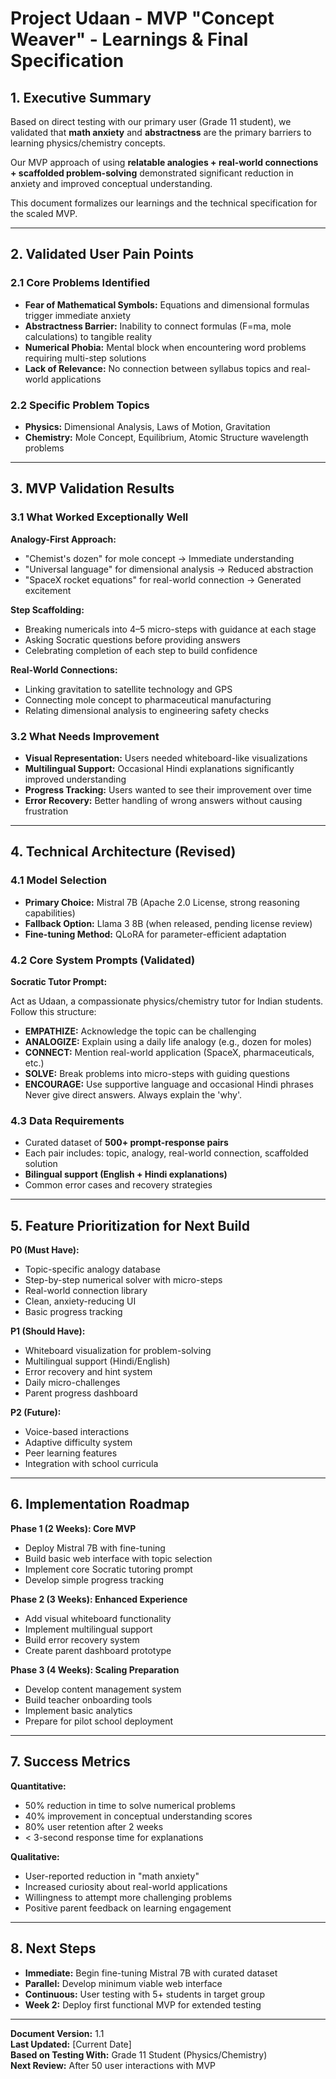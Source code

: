 # Project Udaan - MVP "Concept Weaver" - Learnings & Final Specification

## 1. Executive Summary
Based on direct testing with our primary user (Grade 11 student), we validated that **math anxiety** and **abstractness** are the primary barriers to learning physics/chemistry concepts.  

Our MVP approach of using **relatable analogies + real-world connections + scaffolded problem-solving** demonstrated significant reduction in anxiety and improved conceptual understanding.  

This document formalizes our learnings and the technical specification for the scaled MVP.

---

## 2. Validated User Pain Points

### 2.1 Core Problems Identified
- **Fear of Mathematical Symbols:** Equations and dimensional formulas trigger immediate anxiety  
- **Abstractness Barrier:** Inability to connect formulas (F=ma, mole calculations) to tangible reality  
- **Numerical Phobia:** Mental block when encountering word problems requiring multi-step solutions  
- **Lack of Relevance:** No connection between syllabus topics and real-world applications  

### 2.2 Specific Problem Topics
- **Physics:** Dimensional Analysis, Laws of Motion, Gravitation  
- **Chemistry:** Mole Concept, Equilibrium, Atomic Structure wavelength problems  

---

## 3. MVP Validation Results

### 3.1 What Worked Exceptionally Well
**Analogy-First Approach:**
- "Chemist's dozen" for mole concept → Immediate understanding  
- "Universal language" for dimensional analysis → Reduced abstraction  
- "SpaceX rocket equations" for real-world connection → Generated excitement  

**Step Scaffolding:**
- Breaking numericals into 4–5 micro-steps with guidance at each stage  
- Asking Socratic questions before providing answers  
- Celebrating completion of each step to build confidence  

**Real-World Connections:**
- Linking gravitation to satellite technology and GPS  
- Connecting mole concept to pharmaceutical manufacturing  
- Relating dimensional analysis to engineering safety checks  

### 3.2 What Needs Improvement
- **Visual Representation:** Users needed whiteboard-like visualizations  
- **Multilingual Support:** Occasional Hindi explanations significantly improved understanding  
- **Progress Tracking:** Users wanted to see their improvement over time  
- **Error Recovery:** Better handling of wrong answers without causing frustration  

---

## 4. Technical Architecture (Revised)

### 4.1 Model Selection
- **Primary Choice:** Mistral 7B (Apache 2.0 License, strong reasoning capabilities)  
- **Fallback Option:** Llama 3 8B (when released, pending license review)  
- **Fine-tuning Method:** QLoRA for parameter-efficient adaptation  

### 4.2 Core System Prompts (Validated)
**Socratic Tutor Prompt:**

Act as Udaan, a compassionate physics/chemistry tutor for Indian students. Follow this structure:
- **EMPATHIZE:** Acknowledge the topic can be challenging
- **ANALOGIZE:** Explain using a daily life analogy (e.g., dozen for moles)
- **CONNECT:** Mention real-world application (SpaceX, pharmaceuticals, etc.)
- **SOLVE:** Break problems into micro-steps with guiding questions
- **ENCOURAGE:** Use supportive language and occasional Hindi phrases
  Never give direct answers. Always explain the 'why'.


### 4.3 Data Requirements
- Curated dataset of **500+ prompt-response pairs**  
- Each pair includes: topic, analogy, real-world connection, scaffolded solution  
- **Bilingual support (English + Hindi explanations)**  
- Common error cases and recovery strategies  

---

## 5. Feature Prioritization for Next Build

**P0 (Must Have):**
- Topic-specific analogy database  
- Step-by-step numerical solver with micro-steps  
- Real-world connection library  
- Clean, anxiety-reducing UI  
- Basic progress tracking  

**P1 (Should Have):**
- Whiteboard visualization for problem-solving  
- Multilingual support (Hindi/English)  
- Error recovery and hint system  
- Daily micro-challenges  
- Parent progress dashboard  

**P2 (Future):**
- Voice-based interactions  
- Adaptive difficulty system  
- Peer learning features  
- Integration with school curricula  

---

## 6. Implementation Roadmap

**Phase 1 (2 Weeks): Core MVP**  
- Deploy Mistral 7B with fine-tuning  
- Build basic web interface with topic selection  
- Implement core Socratic tutoring prompt  
- Develop simple progress tracking  

**Phase 2 (3 Weeks): Enhanced Experience**  
- Add visual whiteboard functionality  
- Implement multilingual support  
- Build error recovery system  
- Create parent dashboard prototype  

**Phase 3 (4 Weeks): Scaling Preparation**  
- Develop content management system  
- Build teacher onboarding tools  
- Implement basic analytics  
- Prepare for pilot school deployment  

---

## 7. Success Metrics

**Quantitative:**
- 50% reduction in time to solve numerical problems  
- 40% improvement in conceptual understanding scores  
- 80% user retention after 2 weeks  
- < 3-second response time for explanations  

**Qualitative:**
- User-reported reduction in "math anxiety"  
- Increased curiosity about real-world applications  
- Willingness to attempt more challenging problems  
- Positive parent feedback on learning engagement  

---

## 8. Next Steps
- **Immediate:** Begin fine-tuning Mistral 7B with curated dataset  
- **Parallel:** Develop minimum viable web interface  
- **Continuous:** User testing with 5+ students in target group  
- **Week 2:** Deploy first functional MVP for extended testing  

---

**Document Version:** 1.1  
**Last Updated:** [Current Date]  
**Based on Testing With:** Grade 11 Student (Physics/Chemistry)  
**Next Review:** After 50 user interactions with MVP  
